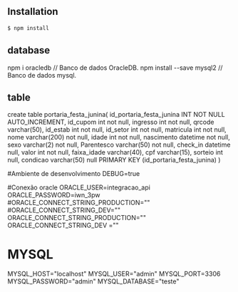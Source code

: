 
## Installation

```bash
$ npm install
```
## database
npm i oracledb // Banco de dados OracleDB.
npm install --save mysql2 // Banco de dados mysql.

## table
create table portaria_festa_junina(
  id_portaria_festa_junina  INT NOT NULL AUTO_INCREMENT,
  id_cupom int not null,
  ingresso int not null,
  qrcode varchar(50),
  id_estab int not null,
  id_setor int not null,
  matricula int not null,
  nome varchar(200) not null,
  idade int not null,
  nascimento datetime not null,
  sexo varchar(2) not null,
  Parentesco varchar(50) not null,
  check_in datetime null,
  valor int not null, 
  faixa_idade varchar(40),
  cpf  varchar(15),
  sorteio int null,
  condicao  varchar(50) null
  PRIMARY KEY (id_portaria_festa_junina)
)



#Ambiente de desenvolvimento
DEBUG=true

#Conexão oracle
ORACLE_USER=integracao_api
ORACLE_PASSWORD=iwn_3pw
#ORACLE_CONNECT_STRING_PRODUCTION=""
#ORACLE_CONNECT_STRING_DEV=""
ORACLE_CONNECT_STRING_PRODUCTION=""
ORACLE_CONNECT_STRING_DEV =""
# MYSQL
MYSQL_HOST="localhost"
MYSQL_USER="admin"
MYSQL_PORT=3306
MYSQL_PASSWORD="admin"
MYSQL_DATABASE="teste"
